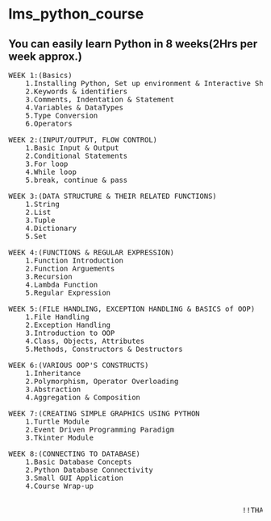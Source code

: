 # lms_python_course
## You can easily learn Python in 8 weeks(2Hrs per week approx.)
<pre>
WEEK 1:(Basics)
    1.Installing Python, Set up environment & Interactive Shell
    2.Keywords & identifiers
    3.Comments, Indentation & Statement
    4.Variables & DataTypes
    5.Type Conversion
    6.Operators
   
WEEK 2:(INPUT/OUTPUT, FLOW CONTROL)
    1.Basic Input & Output
    2.Conditional Statements   
    3.For loop
    4.While loop
    5.break, continue & pass

WEEK 3:(DATA STRUCTURE & THEIR RELATED FUNCTIONS)
    1.String   
    2.List
    3.Tuple
    4.Dictionary
    5.Set
   
WEEK 4:(FUNCTIONS & REGULAR EXPRESSION)
    1.Function Introduction
    2.Function Arguements   
    3.Recursion
    4.Lambda Function
    5.Regular Expression
   
WEEK 5:(FILE HANDLING, EXCEPTION HANDLING & BASICS of OOP)
    1.File Handling
    2.Exception Handling
    3.Introduction to OOP
    4.Class, Objects, Attributes
    5.Methods, Constructors & Destructors
  
WEEK 6:(VARIOUS OOP'S CONSTRUCTS)
    1.Inheritance
    2.Polymorphism, Operator Overloading
    3.Abstraction
    4.Aggregation & Composition
 
WEEK 7:(CREATING SIMPLE GRAPHICS USING PYTHON
    1.Turtle Module
    2.Event Driven Programming Paradigm
    3.Tkinter Module
 
WEEK 8:(CONNECTING TO DATABASE)
    1.Basic Database Concepts
    2.Python Database Connectivity
    3.Small GUI Application
    4.Course Wrap-up

 
                                                       !!THANK YOU!!
</pre>
